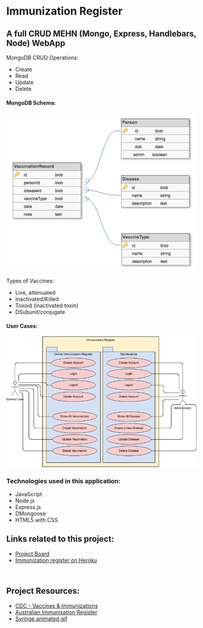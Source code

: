 
# Immunization Register

## A full CRUD MEHN (Mongo, Express, Handlebars, Node) WebApp

MongoDB CRUD Operations:
<ul>
<li>Create</li>
<li>Read</li>
<li>Update</li>
<li>Delete</li>
</ul>

#### MongoDB Schema:
<img src="./public/Images/Schema_ImmunizationRegisterCrowFootVer02.png" alt="Schema Immunization Register">

Types of Vaccines:
<ul>
<li>Live, attenuated</li>
<li>Inactivated/Killed</li>
<li>Toxoid (inactivated toxin)</li>
<li>DSubunit/conjugate</li>
</ul>

#### User Cases:
<img src="./public/Images/imreUserCasesVer04.png" alt="User Cases">

### Technologies used in this application:
<ul>
<li>JavaScript</li>
<li>Node.js</li>
<li>Express.js</li>
<li>DMongoose</li>
<li>HTML5 with CSS</li>
</ul>

## Links related to this project:

<ul>
<li><a href="https://github.com/Silvia42/ImmunizationRegister/projects/1">Project Board</a></li>

<li><a href="https://pacific-dawn-76771.herokuapp.com/imre/">Immunization register on Heroku</a></li>
</ul>
<br>

## Project Resources:
<ul>
<li><a href="https://www.cdc.gov/vaccines/index.html">CDC - Vaccines & Immunizations</a></li>
<li><a href="https://www.humanservices.gov.au/individuals/services/medicare/australian-immunisation-register">Australian Immunisation Register</a></li>
<li><a href="https://giphy.com/stickers/syringe-17tKkkKF8rzCU">Syringe animated gif</a></li>

</ul>




